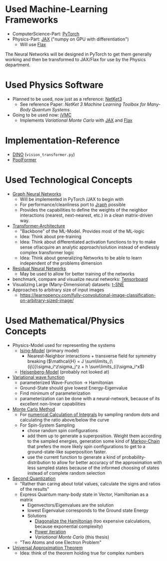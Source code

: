 # Used Machine-Learning Frameworks

-   ComputerScience-Part: [PyTorch](https://pytorch.org/tutorials/)
-   Physics-Part: [JAX](https://github.com/google/jax) ("numpy on GPU with differentiation")
    -   Will use [Flax](https://github.com/google/flax)

The Neural Networks will be designed in PyTorch to get them generally working and then be transformed to JAX/Flax for use by the Physics department.

# Used Physics Software

-   Planned to be used, now just as a reference: [NetKet3](https://www.netket.org/)
    -   See reference Paper: _NetKet 3 Machine Learning Toolbox for Many-Body Quantum Systems_
-   Going to be used now: [jVMC](https://github.com/markusschmitt/vmc_jax)
    -   Implements _Variational Monte Carlo_ with [JAX](https://jax.readthedocs.io/) and [Flax](https://flax.readthedocs.io/)

# Implementation-Reference

-   [DINO](https://github.com/facebookresearch/dino) (`vision_transformer.py`)
-   [PoolFormer](https://github.com/sail-sg/poolformer)

# Used Technological Concepts

-   [Graph Neural Networks](https://en.wikipedia.org/wiki/Graph_neural_network)
    -   Will be implemented in PyTorch /JAX to begin with
    -   For performance/cleanliness port to [Jraph](https://github.com/deepmind/jraph) possible
    -   Provides the capabilities to define the weights of the neighbor interactions (nearest, next-nearest, etc.) in a clean matrix-driven way.
-   [Transformer-Architecture](<https://en.wikipedia.org/wiki/Transformer_(machine_learning_model)>)
    -   "Backbone" of the ML-Model. Provides most of the ML-logic
    -   Idea: Think about pre-training
    -   Idea: Think about differentiated activation functions to try to make sense of/acquire an analytic approach/solution instead of endlessly complex transformer logic
    -   Idea: Think about generalizing Networks to be able to learn independent of the problems dimension
-   [Residual Neural Networks](https://en.wikipedia.org/wiki/Residual_neural_network)
    -   May be used to allow for better training of the networks
-   benchmark, compare and visualize neural networks: [Tensorboard](https://www.tensorflow.org/tensorboard)
-   Visualizing Large (Many-Dimensional) datasets: [t-SNE](https://lvdmaaten.github.io/tsne/)
-   Approaches to arbitrary size of input images
    -   https://learnopencv.com/fully-convolutional-image-classification-on-arbitrary-sized-image/

# Used Mathematical/Physics Concepts

-   Physics-Model used for representing the systems
    -   [Ising-Model](https://en.wikipedia.org/wiki/Ising_model) (primary model)
        -   Nearest-Neighbor interactions + transverse field for symmetry breaking ($\mathcal{H} = J \sum\limits_{\{ij\}}\sigma_i^z\sigma_j^z + h \sum\limits_{i}\sigma_i^x$)
    -   [Heisenberg-Model](https://en.wikipedia.org/wiki/Quantum_Heisenberg_model) (probably not looked at)
-   [Variational wave function](http://www.pci.tu-bs.de/aggericke/PC4/Kap_II/Variationsmethode.htm)
    -   parameterized Wave-Function $\rightarrow$ Hamiltonian
    -   Ground-State should give lowest Energy-Eigenvalue
    -   Find minimum of parameterization
    -   parameterization can be done with a neural-network, because of its excellent non-linear capabilities
-   [Monte Carlo Method](https://en.wikipedia.org/wiki/Quantum_Monte_Carlo)
    -   For [numerical Calculation of Integrals](https://en.wikipedia.org/wiki/Monte_Carlo_integration) by sampling random dots and calculating the ratio above/below the curve
    -   For Spin-System Sampling
        -   chose random spin configurations
        -   add them up to generate a superposition. Weight them according to the sampled energies, generation some kind of [Markov-Chain](https://en.wikipedia.org/wiki/Markov_chain) that prefers the more likely spin configurations to get to a ground-state-like superposition faster.
        -   use the current function to generate a kind of probability-distribution to allow for better accuracy of the approximation with less sampled states because of the informed choosing of states instead of complete random selection
-   [Second Quantization](https://en.wikipedia.org/wiki/Second_quantization)
    -   "Rather than caring about total values, calculate the signs and ratios of the results"
    -   Express Quantum many-body state in Vector, Hamiltonian as a matrix
        -   Eigenvectors/Eigenvalues are the solution
        -   lowest Eigenvalue corresponds to the Ground state Energy
        -   Solutions
            -   [Diagonalize the Hamiltonian](https://en.wikipedia.org/wiki/Diagonalizable_matrix#Diagonalization) (too expensive calculations, because exponential complexity)
            -   [Power iteration](https://en.wikipedia.org/wiki/Power_iteration)
            -   _Variational Monte Carlo_ (this thesis)
    -   "Two Atoms and one Electron Problem"
-   [Universal Approximation Theorem](https://en.wikipedia.org/wiki/Universal_approximation_theorem)
    -   Idea: think of the theorem holding true for complex numbers
